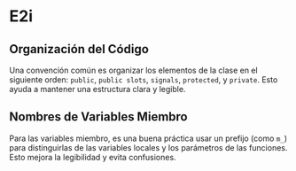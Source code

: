 # E2i

## Organización del Código
Una convención común es organizar los elementos de la clase en el siguiente orden: `public`, `public slots`, `signals`, `protected`, y `private`. Esto ayuda a mantener una estructura clara y legible.

## Nombres de Variables Miembro
Para las variables miembro, es una buena práctica usar un prefijo (como `m_`) para distinguirlas de las variables locales y los parámetros de las funciones. Esto mejora la legibilidad y evita confusiones.
